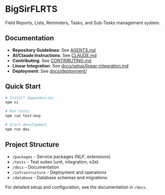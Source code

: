 # BigSirFLRTS

Field Reports, Lists, Reminders, Tasks, and Sub-Tasks management system.

## Documentation

- **Repository Guidelines**: See [AGENTS.md](./AGENTS.md)
- **AI/Claude Instructions**: See [CLAUDE.md](./CLAUDE.md)
- **Contributing**: See [CONTRIBUTING.md](./CONTRIBUTING.md)
- **Linear Integration**: See [docs/setup/linear-integration.md](./docs/setup/linear-integration.md)
- **Deployment**: See [docs/deployment/](./docs/deployment/)

## Quick Start

```bash
# Install dependencies
npm ci

# Run tests
npm run test:mvp

# Start development
npm run dev
```

## Project Structure

- `/packages` - Service packages (NLP, extensions)
- `/tests` - Test suites (unit, integration, e2e)
- `/docs` - Documentation
- `/infrastructure` - Deployment and operations
- `/database` - Database schemas and migrations

For detailed setup and configuration, see the documentation in `/docs`.